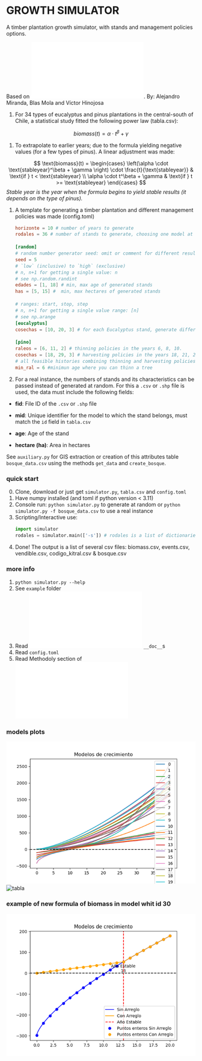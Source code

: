 # GROWTH SIMULATOR

A timber plantation growth simulator, with stands and management policies options.

Based on !["Modelos de predicción de biomasa a nivel de rodal en plantaciones de Eucalyptus globulus y Pinus radiata en Zona centro sur de en Chile"](Modelos%20de%20predicción%20de%20biomasa%20a%20nivel%20de%20rodal%20en%20plantaciones%20de%20Eucalyptus%20globulus%20en%20Chile.pdf). By: Alejandro Miranda, Blas Mola and Víctor Hinojosa

1. For 34 types of eucalyptus and pinus plantations in the central-south of Chile, a statistical study fitted the following power law (tabla.csv):
   
$$
biomass(t) = \alpha \cdot t^\beta + \gamma
$$

1. To extrapolate to earlier years; due to the formula yielding negative values (for a few types of pinus). A linear adjustment was made:

$$
\text{biomass}(t) = 
\begin{cases} 
\left(\alpha \cdot \text{stableyear}^\beta + \gamma \right) \cdot \frac{t}{\text{stableyear}} & \text{if } t < \text{stableyear} \\
\alpha \cdot t^\beta + \gamma & \text{if } t >= \text{stableyear}
\end{cases}
$$
_Stable year is the year when the formula begins to yield stable results (it depends on the type of pinus)._

1. A template for generating a timber plantation and different management policies was made (config.toml)
    ```toml
    horizonte = 10 # number of years to generate
    rodales = 36 # number of stands to generate, choosing one model at random

    [random]
    # random number generator seed: omit or comment for different results each run
    seed = 5
    # `low` (inclusive) to `high` (exclusive)
    # n, n+1 for getting a single value: n
    # see np.random.randint
    edades = [1, 18] # min, max age of generated stands
    has = [5, 15] #  min, max hectares of generated stands

    # ranges: start, stop, step
    # n, n+1 for getting a single value range: [n]
    # see np.arange
    [eucalyptus]
    cosechas = [10, 20, 3] # for each Eucalyptus stand, generate different biomass histories harvesting in the year 10, 13, 16 and 19 (4 histories) 
    
    [pino]
    raleos = [6, 11, 2] # thinning policies in the years 6, 8, 10.
    cosechas = [18, 29, 3] # harvesting policies in the years 18, 21, 24, ... (every 3 years)
    # all feasible histories combining thinning and harvesting policies will be generated
    min_ral = 6 #minimun age where you can thinn a tree
    ```

1. For a real instance, the numbers of stands and its characteristics can be passed instead of generated at random. For this a `.csv` or `.shp` file is used, the data must include the following fields:


- **fid**: File ID of the `.csv` or `.shp` file  

- **mid**: Unique identifier for the model to which the stand belongs, must match the `id` field in `tabla.csv`
- **age**: Age of the stand  
- **hectare (ha)**: Area in hectares  

See `auxiliary.py` for GIS extraction or creation of this attributes table `bosque_data.csv` using the methods `get_data` and `create_bosque`.

### quick start

0. Clone, download or just get `simulator.py`, `tabla.csv` and `config.toml`
1. Have numpy installed (and toml if python version < 3.11)
2. Console run: `python simulator.py` to generate at random or `python simulator.py -f bosque_data.csv` to use a real instance
3. Scripting/Interactive use:
    ```python
    import simulator
    rodales = simulator.main(['-s']) # rodales is a list of dictionaries each representing a stand with its biomass history, harvesting and thinning policies
    ```
4. Done! The output is a list of several csv files: biomass.csv, events.csv, vendible.csv, codigo_kitral.csv & bosque.csv

### more info

1. `python simulator.py --help`
2. See `example` folder
3. Read ![`simulator.py`](simulator.py) `__doc__`s
4. Read `config.toml`
5. Read Methodoly section of !["Modelos de predicción de biomasa a nivel de rodal en plantaciones de Eucalyptus globulus y Pinus radiata en Zona centro sur de en Chile"](Modelos%20de%20predicción%20de%20biomasa%20a%20nivel%20de%20rodal%20en%20plantaciones%20de%20Eucalyptus%20globulus%20en%20Chile.pdf)

### models plots

![models](models.png)
![tabla](tabla.png)
### example of new formula of biomass in model whit id 30
![1_id](model_30_id.png)  
